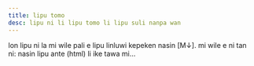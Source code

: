 ```yaml
---
title: lipu tomo
desc: lipu ni li lipu tomo li lipu suli nanpa wan
---
```


lon lipu ni la mi wile pali e lipu linluwi
kepeken nasin [M↓]. mi wile e ni
tan ni: nasin lipu ante (html) li
ike&nbsp;tawa&nbsp;mi…